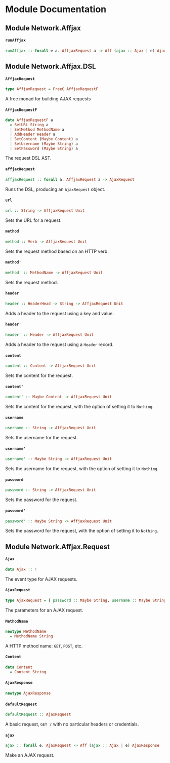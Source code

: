 # Module Documentation

## Module Network.Affjax

#### `runAffjax`

``` purescript
runAffjax :: forall e a. AffjaxRequest a -> Aff (ajax :: Ajax | e) AjaxResponse
```



## Module Network.Affjax.DSL

#### `AffjaxRequest`

``` purescript
type AffjaxRequest = FreeC AffjaxRequestF
```

A free monad for building AJAX requests

#### `AffjaxRequestF`

``` purescript
data AffjaxRequestF a
  = SetURL String a
  | SetMethod MethodName a
  | AddHeader Header a
  | SetContent (Maybe Content) a
  | SetUsername (Maybe String) a
  | SetPassword (Maybe String) a
```

The request DSL AST.

#### `affjaxRequest`

``` purescript
affjaxRequest :: forall a. AffjaxRequest a -> AjaxRequest
```

Runs the DSL, producing an `AjaxRequest` object.

#### `url`

``` purescript
url :: String -> AffjaxRequest Unit
```

Sets the URL for a request.

#### `method`

``` purescript
method :: Verb -> AffjaxRequest Unit
```

Sets the request method based on an HTTP verb.

#### `method'`

``` purescript
method' :: MethodName -> AffjaxRequest Unit
```

Sets the request method.

#### `header`

``` purescript
header :: HeaderHead -> String -> AffjaxRequest Unit
```

Adds a header to the request using a key and value.

#### `header'`

``` purescript
header' :: Header -> AffjaxRequest Unit
```

Adds a header to the request using a `Header` record.

#### `content`

``` purescript
content :: Content -> AffjaxRequest Unit
```

Sets the content for the request.

#### `content'`

``` purescript
content' :: Maybe Content -> AffjaxRequest Unit
```

Sets the content for the request, with the option of setting it to
`Nothing`.

#### `username`

``` purescript
username :: String -> AffjaxRequest Unit
```

Sets the username for the request.

#### `username'`

``` purescript
username' :: Maybe String -> AffjaxRequest Unit
```

Sets the username for the request, with the option of setting it to
`Nothing`.

#### `password`

``` purescript
password :: String -> AffjaxRequest Unit
```

Sets the password for the request.

#### `password'`

``` purescript
password' :: Maybe String -> AffjaxRequest Unit
```

Sets the password for the request, with the option of setting it to
`Nothing`.


## Module Network.Affjax.Request

#### `Ajax`

``` purescript
data Ajax :: !
```

The event type for AJAX requests.

#### `AjaxRequest`

``` purescript
type AjaxRequest = { password :: Maybe String, username :: Maybe String, content :: Maybe Content, headers :: [Header], method :: MethodName, url :: String }
```

The parameters for an AJAX request.

#### `MethodName`

``` purescript
newtype MethodName
  = MethodName String
```

A HTTP method name: `GET`, `POST`, etc.

#### `Content`

``` purescript
data Content
  = Content String
```

#### `AjaxResponse`

``` purescript
newtype AjaxResponse
```

#### `defaultRequest`

``` purescript
defaultRequest :: AjaxRequest
```

A basic request, `GET /` with no particular headers or credentials.

#### `ajax`

``` purescript
ajax :: forall e. AjaxRequest -> Aff (ajax :: Ajax | e) AjaxResponse
```

Make an AJAX request.



